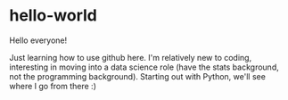 # hello-world

Hello everyone!

Just learning how to use github here.  I'm relatively new to coding, interesting in moving into a data science role (have the stats background, not the programming background).  Starting out with Python, we'll see where I go from there :)
